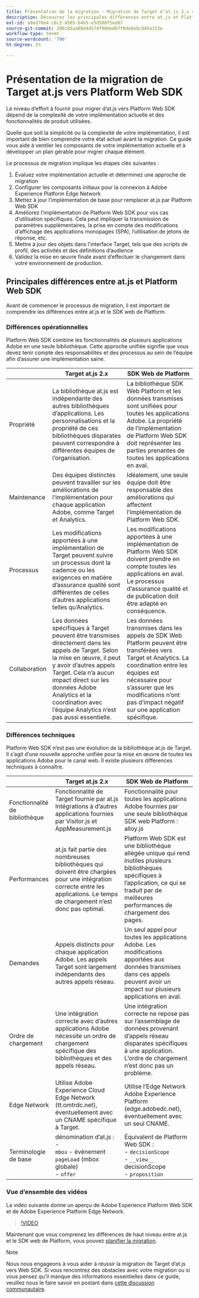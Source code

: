 ```yaml
---
title: Présentation de la migration - Migration de Target d’at.js 2.x vers Web SDK
description: Découvrez les principales différences entre at.js et Platform Web SDK et comment planifier vos efforts de migration.
exl-id: a8ed78e4-c8c2-4505-b4b5-e5d508f5ed87
source-git-commit: 286c85aa88d44574f00ded67f0de8e0c945a153e
workflow-type: tm+mt
source-wordcount: '796'
ht-degree: 1%

---
```


# Présentation de la migration de Target at.js vers Platform Web SDK

Le niveau d’effort à fournir pour migrer d’at.js vers Platform Web SDK dépend de la complexité de votre implémentation actuelle et des fonctionnalités de produit utilisées.

Quelle que soit la simplicité ou la complexité de votre implémentation, il est important de bien comprendre votre état actuel avant la migration. Ce guide vous aide à ventiler les composants de votre implémentation actuelle et à développer un plan gérable pour migrer chaque élément.

Le processus de migration implique les étapes clés suivantes :

1. Évaluez votre implémentation actuelle et déterminez une approche de migration
1. Configurer les composants initiaux pour la connexion à Adobe Experience Platform Edge Network
1. Mettez à jour l’implémentation de base pour remplacer at.js par Platform Web SDK
1. Améliorez l’implémentation de Platform Web SDK pour vos cas d’utilisation spécifiques. Cela peut impliquer la transmission de paramètres supplémentaires, la prise en compte des modifications d’affichage des applications monopages (SPA), l’utilisation de jetons de réponse, etc.
1. Mettre à jour des objets dans l’interface Target, tels que des scripts de profil, des activités et des définitions d’audience
1. Validez la mise en œuvre finale avant d’effectuer le changement dans votre environnement de production.

## Principales différences entre at.js et Platform Web SDK

Avant de commencer le processus de migration, il est important de comprendre les différences entre at.js et le SDK web de Platform.

### Différences opérationnelles

Platform Web SDK combine les fonctionnalités de plusieurs applications Adobe en une seule bibliothèque. Cette approche unifiée signifie que vous devez tenir compte des responsabilités et des processus au sein de l’équipe afin d’assurer une implémentation saine.

| | Target at.js 2.x | SDK Web de Platform |
|---|---|---|
| Propriété | La bibliothèque at.js est indépendante des autres bibliothèques d’applications. Les personnalisations et la propriété de ces bibliothèques disparates peuvent correspondre à différentes équipes de l’organisation. | La bibliothèque SDK Web Platform et les données transmises sont unifiées pour toutes les applications Adobe. La propriété de l’implémentation de Platform Web SDK doit représenter les parties prenantes de toutes les applications en aval. |
| Maintenance | Des équipes distinctes peuvent travailler sur les améliorations de l’implémentation pour chaque application Adobe, comme Target et Analytics. | Idéalement, une seule équipe doit être responsable des améliorations qui affectent l’implémentation de Platform Web SDK. |
| Processus | Les modifications apportées à une implémentation de Target peuvent suivre un processus dont la cadence ou les exigences en matière d’assurance qualité sont différentes de celles d’autres applications telles qu’Analytics. | Les modifications apportées à une implémentation de Platform Web SDK doivent prendre en compte toutes les applications en aval. Le processus d’assurance qualité et de publication doit être adapté en conséquence. |
| Collaboration | Les données spécifiques à Target peuvent être transmises directement dans les appels de Target. Selon la mise en œuvre, il peut y avoir d’autres appels Target. Cela n’a aucun impact direct sur les données Adobe Analytics et la coordination avec l’équipe Analytics n’est pas aussi essentielle. | Les données transmises dans les appels de SDK Web Platform peuvent être transférées vers Target et Analytics. La coordination entre les équipes est nécessaire pour s’assurer que les modifications n’ont pas d’impact négatif sur une application spécifique. |

### Différences techniques

Platform Web SDK n’est pas une évolution de la bibliothèque at.js de Target. Il s’agit d’une nouvelle approche unifiée pour la mise en œuvre de toutes les applications Adobe pour le canal web. Il existe plusieurs différences techniques à connaître.

| | Target at.js 2.x | SDK Web de Platform |
|---|---|---|
| Fonctionnalité de bibliothèque | Fonctionnalité de Target fournie par at.js Intégrations à d’autres applications fournies par Visitor.js et AppMeasurement.js | Fonctionnalité pour toutes les applications Adobe fournies par une seule bibliothèque SDK web Platform : alloy.js |
| Performances | at.js fait partie des nombreuses bibliothèques qui doivent être chargées pour une intégration correcte entre les applications. Le temps de chargement n’est donc pas optimal. | Platform Web SDK est une bibliothèque allégée unique qui rend inutiles plusieurs bibliothèques spécifiques à l’application, ce qui se traduit par de meilleures performances de chargement des pages. |
| Demandes | Appels distincts pour chaque application Adobe. Les appels Target sont largement indépendants des autres appels réseau. | Un seul appel pour toutes les applications Adobe. Les modifications apportées aux données transmises dans ces appels peuvent avoir un impact sur plusieurs applications en aval. |
| Ordre de chargement | Une intégration correcte avec d’autres applications Adobe nécessite un ordre de chargement spécifique des bibliothèques et des appels réseau. | Une intégration correcte ne repose pas sur l’assemblage de données provenant d’appels réseau disparates spécifiques à une application. L’ordre de chargement n’est donc pas un problème. |
| Edge Network | Utilise Adobe Experience Cloud Edge Network (tt.omtrdc.net), éventuellement avec un CNAME spécifique à Target. | Utilise l’Edge Network Adobe Experience Platform (edge.adobedc.net), éventuellement avec un seul CNAME. |
| Terminologie de base | dénomination d’at.js : <br> - <br> `mbox` - événement `pageLoad` (mbox globale) <br> - `offer` | Équivalent de Platform Web SDK : <br> - `decisionScope` <br> - `__view__` decisionScope <br> - `proposition` |

### Vue d’ensemble des vidéos

La vidéo suivante donne un aperçu de Adobe Experience Platform Web SDK et de Adobe Experience Platform Edge Network.

>[!VIDEO](https://video.tv.adobe.com/v/34141/?learn=on&enablevpops)

Maintenant que vous comprenez les différences de haut niveau entre at.js et le SDK web de Platform, vous pouvez [planifier la migration](plan-migration.md).

>[!NOTE]
>
>Nous nous engageons à vous aider à réussir la migration de Target d’at.js vers Web SDK. Si vous rencontrez des obstacles avec votre migration ou si vous pensez qu&#39;il manque des informations essentielles dans ce guide, veuillez nous le faire savoir en postant dans [cette discussion communautaire](https://experienceleaguecommunities.adobe.com/t5/adobe-experience-platform-data/tutorial-discussion-migrate-target-from-at-js-to-web-sdk/m-p/575587#M463).
